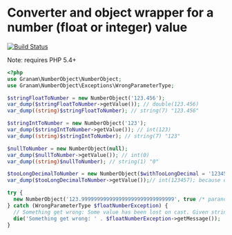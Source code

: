 # Converter and object wrapper for a number (float or integer) value

[![Build Status](https://travis-ci.org/jaroslavtyc/granam-number.svg?branch=master)](https://travis-ci.org/jaroslavtyc/granam-number)

Note: requires PHP 5.4+

```php
<?php
use Granam\NumberObject\NumberObject;
use Granam\NumberObject\Exceptions\WrongParameterType;

$stringFloatToNumber = new NumberObject('123.456');
var_dump($stringFloatToNumber->getValue()); // double(123.456)
var_dump((string)$stringFloatToNumber); // string(7) "123.456"

$stringIntToNumber = new NumberObject('123');
var_dump($stringIntToNumber->getValue()); // int(123)
var_dump((string)$stringIntToNumber); // string(7) "123"

$nullToNumber = new NumberObject(null);
var_dump($nullToNumber->getValue()); // int(0)
var_dump((string)$nullToNumber); // string(1) "0"

$tooLongDecimalToNumber = new NumberObject($withTooLongDecimal = '123456.999999999999999999999999999999999999');
var_dump($tooLongDecimalToNumber->getValue());// int(123457); because of intval(floatval($value))

try {
  new NumberObject('123.999999999999999999999999999999', true /* paranoid to rounding */);
} catch (WrongParameterType $floatNumberException) {
  // Something get wrong: Some value has been lost on cast. Given string-number '123456.999999999999999999999999999999999999' results into float 123457
  die('Something get wrong: ' . $floatNumberException->getMessage());
}

```
